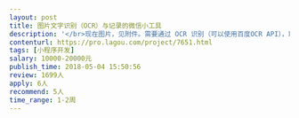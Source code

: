 ```yaml
---                
layout: post       
title: 图片文字识别（OCR）与记录的微信小工具           
description: '</br>现在图片，见附件。需要通过 OCR 识别（可以使用百度OCR API），取得其中的游戏结束时间、局数、底分、玩法、用户ID、用户昵称、本局分数变化等数据。</br></br></br>其他需求：</br></br>1､工具与微信深度集成，用户可以方便地将微信群中的图片发送到工具中，不跳出微信最好（采用微信机器人？）。</br></br>2､用户的分数变化需要有历史记录，</br></br>3､每一张图片的识别结果在系统中有记录，以便随时人工核对，</br></br>4､出现局数跳数（缺失）时，工具能够提示。</br></br>5､用户体验友好，操作流畅方便。</br></br>最后，开发期尽量不要超过10天。</br>'     
contenturl: https://pro.lagou.com/project/7651.html      
tags: [小程序开发]            
salary: 10000-20000元          
publish_time: 2018-05-04 15:50:56         
review: 1699人                   
apply: 6人                   
recommend: 5人                   
time_range: 1-2周              
---                 
```

